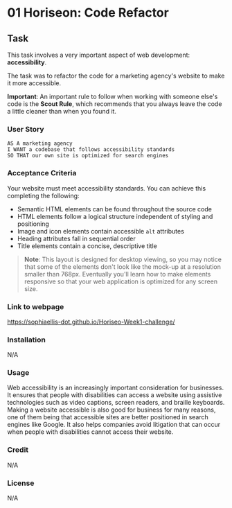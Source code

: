 # 01 Horiseon: Code Refactor

## Task

This task involves a very important aspect of web development: **accessibility**. 

The task was to refactor the code for a marketing agency's website to make it more accessible. 

**Important**: An important rule to follow when working with someone else's code is the **Scout Rule**, which recommends that you always leave the code a little cleaner than when you found it.


### User Story

```
AS A marketing agency
I WANT a codebase that follows accessibility standards
SO THAT our own site is optimized for search engines
```

### Acceptance Criteria

Your website must meet accessibility standards. You can achieve this completing the following:

* Semantic HTML elements can be found throughout the source code
* HTML elements follow a logical structure independent of styling and positioning
* Image and icon elements contain accessible `alt` attributes
* Heading attributes fall in sequential order
* Title elements contain a concise, descriptive title


> **Note**: This layout is designed for desktop viewing, so you may notice that some of the elements don't look like the mock-up at a resolution smaller than 768px. Eventually you'll learn how to make elements responsive so that your web application is optimized for any screen size.

### Link to webpage
https://sophiaellis-dot.github.io/Horiseo-Week1-challenge/

### Installation 
N/A

### Usage

Web accessibility is an increasingly important consideration for businesses. It ensures that people with disabilities can access a website using assistive technologies such as video captions, screen readers, and braille keyboards. Making a website accessible is also good for business for many reasons, one of them being that accessible sites are better positioned in search engines like Google. It also helps companies avoid litigation that can occur when people with disabilities cannot access their website.

### Credit
N/A

### License

N/A



